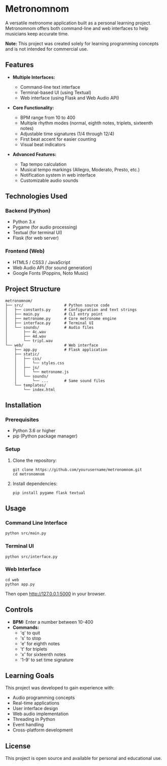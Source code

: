 # Metronomnom

A versatile metronome application built as a personal learning project. Metronomnom offers both command-line and web interfaces to help musicians keep accurate time.

**Note:** This project was created solely for learning programming concepts and is not intended for commercial use.

## Features

- **Multiple Interfaces:**
  - Command-line text interface
  - Terminal-based UI (using Textual)
  - Web interface (using Flask and Web Audio API)

- **Core Functionality:**
  - BPM range from 10 to 400
  - Multiple rhythm modes (normal, eighth notes, triplets, sixteenth notes)
  - Adjustable time signatures (1/4 through 12/4)
  - First beat accent for easier counting
  - Visual beat indicators

- **Advanced Features:**
  - Tap tempo calculation
  - Musical tempo markings (Allegro, Moderato, Presto, etc.)
  - Notification system in web interface
  - Customizable audio sounds

## Technologies Used

### Backend (Python)
- Python 3.x
- Pygame (for audio processing)
- Textual (for terminal UI)
- Flask (for web server)

### Frontend (Web)
- HTML5 / CSS3 / JavaScript
- Web Audio API (for sound generation)
- Google Fonts (Poppins, Noto Music)

## Project Structure

```
metronomnom/
├── src/                  # Python source code
│   ├── constants.py      # Configuration and text strings
│   ├── main.py           # CLI entry point
│   ├── metronome.py      # Core metronome engine
│   ├── interface.py      # Terminal UI
│   └── sounds/           # Audio files
│       ├── 4c.wav
│       ├── 4d.wav
│       └── tripl.wav
└── web/                  # Web interface
    ├── app.py            # Flask application
    ├── static/
    │   ├── css/
    │   │   └── styles.css
    │   ├── js/
    │   │   └── metronome.js
    │   └── sounds/
    │       └── ...       # Same sound files
    └── templates/
        └── index.html
```

## Installation

### Prerequisites
- Python 3.6 or higher
- pip (Python package manager)

### Setup

1. Clone the repository:
   ```
   git clone https://github.com/yourusername/metronomnom.git
   cd metronomnom
   ```

2. Install dependencies:
   ```
   pip install pygame flask textual
   ```

## Usage

### Command Line Interface
```
python src/main.py
```

### Terminal UI
```
python src/interface.py
```

### Web Interface
```
cd web
python app.py
```
Then open http://127.0.0.1:5000 in your browser.

## Controls

- **BPM:** Enter a number between 10-400
- **Commands:**
  - 'q' to quit
  - 's' to stop
  - 'e' for eighth notes
  - 't' for triplets
  - 'x' for sixteenth notes
  - '1-9' to set time signature

## Learning Goals

This project was developed to gain experience with:
- Audio programming concepts
- Real-time applications
- User interface design
- Web audio implementation
- Threading in Python
- Event handling
- Cross-platform development

## License

This project is open source and available for personal and educational use.
